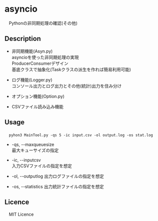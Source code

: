 # asyncio
　Pythonの非同期処理の確認(その他)

## Description
* 非同期機能(Asyn.py)  
asyncioを使った非同期処理の実現  
ProducerConsumerデザイン  
基底クラスで抽象化(Taskクラスの派生を作れば簡易利用可能)  

* ログ機能(Logger.py)  
コンソール出力とログ出力とその他(統計)出力を住み分け  

* オプション機能(Option.py)

* CSVファイル読み込み機能

## Usage  
　`pyhon3 MainTool.py -qs 5 -ic input.csv -ol output.log -os stat.log`  

* -qs, --maxqueuesize  
最大キューサイズの指定

* -ic, --inputcsv  
入力CSVファイルの指定を想定  

* -ol, --outputlog
出力ログファイルの指定を想定

* -os, --statistics
出力統計ファイルの指定を想定

## Licence
　MIT Licence
